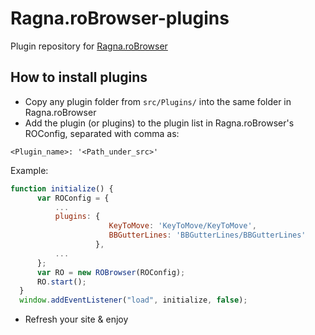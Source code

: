 # Ragna.roBrowser-plugins
Plugin repository for [Ragna.roBrowser](https://github.com/MrAntares/Ragna.roBrowser)

## How to install plugins
* Copy any plugin folder from `src/Plugins/` into the same folder in Ragna.roBrowser
* Add the plugin (or plugins) to the plugin list in Ragna.roBrowser's ROConfig, separated with comma as:

 `<Plugin_name>: '<Path_under_src>'`
 
 Example:
```js
function initialize() {
      var ROConfig = {
          ...
          plugins: { 
                      KeyToMove: 'KeyToMove/KeyToMove',
                      BBGutterLines: 'BBGutterLines/BBGutterLines'
                   },
          ...
      };
      var RO = new ROBrowser(ROConfig);
      RO.start();
  }
  window.addEventListener("load", initialize, false);
```
* Refresh your site & enjoy
